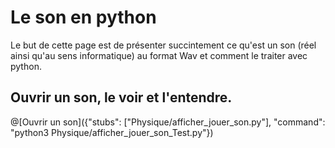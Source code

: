 # Le son en python

Le but de cette page est de présenter succintement ce qu'est un son (réel ainsi qu'au sens informatique) au format Wav et comment le traiter avec python.

## Ouvrir un son, le voir et l'entendre.

@[Ouvrir un son]({"stubs": ["Physique/afficher_jouer_son.py"], "command": "python3 Physique/afficher_jouer_son_Test.py"})
